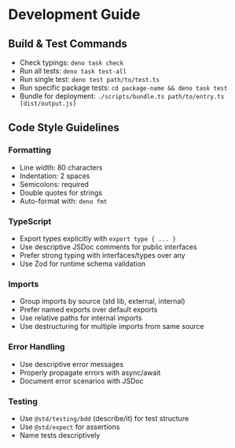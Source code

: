 # Development Guide

## Build & Test Commands

- Check typings: `deno task check`
- Run all tests: `deno task test-all`
- Run single test: `deno test path/to/test.ts`
- Run specific package tests: `cd package-name && deno task test`
- Bundle for deployment: `./scripts/bundle.ts path/to/entry.ts [dist/output.js]`

## Code Style Guidelines

### Formatting

- Line width: 80 characters
- Indentation: 2 spaces
- Semicolons: required
- Double quotes for strings
- Auto-format with: `deno fmt`

### TypeScript

- Export types explicitly with `export type { ... }`
- Use descriptive JSDoc comments for public interfaces
- Prefer strong typing with interfaces/types over any
- Use Zod for runtime schema validation

### Imports

- Group imports by source (std lib, external, internal)
- Prefer named exports over default exports
- Use relative paths for internal imports
- Use destructuring for multiple imports from same source

### Error Handling

- Use descriptive error messages
- Properly propagate errors with async/await
- Document error scenarios with JSDoc

### Testing

- Use `@std/testing/bdd` (describe/it) for test structure
- Use `@std/expect` for assertions
- Name tests descriptively
